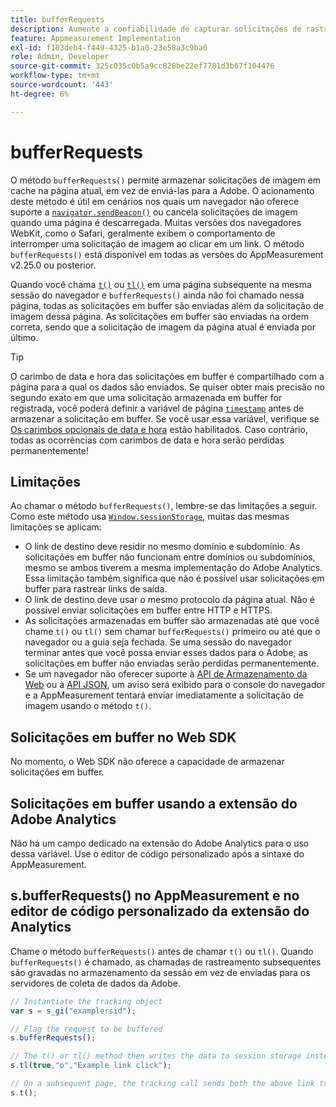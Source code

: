```yaml
---
title: bufferRequests
description: Aumente a confiabilidade de capturar solicitações de rastreamento de link para navegadores que descarregam imediatamente a página.
feature: Appmeasurement Implementation
exl-id: f103deb4-f449-4325-b1a0-23e58a3c9ba0
role: Admin, Developer
source-git-commit: 325c035c0b5a9cc828be22ef7781d3b67f104476
workflow-type: tm+mt
source-wordcount: '443'
ht-degree: 6%

---
```


# bufferRequests

O método `bufferRequests()` permite armazenar solicitações de imagem em cache na página atual, em vez de enviá-las para a Adobe. O acionamento deste método é útil em cenários nos quais um navegador não oferece suporte a [`navigator.sendBeacon()`](https://developer.mozilla.org/pt-BR/docs/Web/API/Navigator/sendBeacon) ou cancela solicitações de imagem quando uma página é descarregada. Muitas versões dos navegadores WebKit, como o Safari, geralmente exibem o comportamento de interromper uma solicitação de imagem ao clicar em um link. O método `bufferRequests()` está disponível em todas as versões do AppMeasurement v2.25.0 ou posterior.

Quando você chama [`t()`](t-method.md) ou [`tl()`](tl-method.md) em uma página subsequente na mesma sessão do navegador e `bufferRequests()` ainda não foi chamado nessa página, todas as solicitações em buffer são enviadas além da solicitação de imagem dessa página. As solicitações em buffer são enviadas na ordem correta, sendo que a solicitação de imagem da página atual é enviada por último.

>[!TIP]
>
>O carimbo de data e hora das solicitações em buffer é compartilhado com a página para a qual os dados são enviados. Se quiser obter mais precisão no segundo exato em que uma solicitação armazenada em buffer for registrada, você poderá definir a variável de página [`timestamp`](../page-vars/timestamp.md) antes de armazenar a solicitação em buffer. Se você usar essa variável, verifique se [Os carimbos opcionais de data e hora](/help/admin/tools/manage-rs/edit-settings/general/timestamp-configuration.md) estão habilitados. Caso contrário, todas as ocorrências com carimbos de data e hora serão perdidas permanentemente!

## Limitações

Ao chamar o método `bufferRequests()`, lembre-se das limitações a seguir. Como este método usa [`Window.sessionStorage`](https://developer.mozilla.org/en-US/docs/Web/API/Web_Storage_API), muitas das mesmas limitações se aplicam:

* O link de destino deve residir no mesmo domínio e subdomínio. As solicitações em buffer não funcionam entre domínios ou subdomínios, mesmo se ambos tiverem a mesma implementação do Adobe Analytics. Essa limitação também significa que não é possível usar solicitações em buffer para rastrear links de saída.
* O link de destino deve usar o mesmo protocolo da página atual. Não é possível enviar solicitações em buffer entre HTTP e HTTPS.
* As solicitações armazenadas em buffer são armazenadas até que você chame `t()` ou `tl()` sem chamar `bufferRequests()` primeiro ou até que o navegador ou a guia seja fechada. Se uma sessão do navegador terminar antes que você possa enviar esses dados para o Adobe, as solicitações em buffer não enviadas serão perdidas permanentemente.
* Se um navegador não oferecer suporte à [API de Armazenamento da Web](https://developer.mozilla.org/en-US/docs/Web/API/Web_Storage_API) ou à [API JSON](https://developer.mozilla.org/en-US/docs/Web/JavaScript/Reference/Global_Objects/JSON), um aviso será exibido para o console do navegador e a AppMeasurement tentará enviar imediatamente a solicitação de imagem usando o método `t()`.

## Solicitações em buffer no Web SDK

No momento, o Web SDK não oferece a capacidade de armazenar solicitações em buffer.

## Solicitações em buffer usando a extensão do Adobe Analytics

Não há um campo dedicado na extensão do Adobe Analytics para o uso dessa variável. Use o editor de código personalizado após a sintaxe do AppMeasurement.

## s.bufferRequests() no AppMeasurement e no editor de código personalizado da extensão do Analytics

Chame o método `bufferRequests()` antes de chamar `t()` ou `tl()`. Quando `bufferRequests()` é chamado, as chamadas de rastreamento subsequentes são gravadas no armazenamento da sessão em vez de enviadas para os servidores de coleta de dados da Adobe.

```js
// Instantiate the tracking object
var s = s_gi("examplersid");

// Flag the request to be buffered
s.bufferRequests();

// The t() or tl() method then writes the data to session storage instead of sending it to Adobe
s.tl(true,"o","Example link click");

// On a subsequent page, the tracking call sends both the above link tracking call and the page view call
s.t();
```
